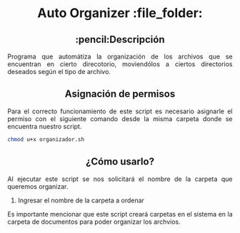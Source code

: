 
<h1 align="center">Auto Organizer :file_folder:</h1>

<h2 align="center">:pencil:Descripción</h2>
<p align="justify">Programa que automátiza la organización de los archivos que se encuentran en cierto direcotorio, moviendólos a ciertos directorios deseados según el tipo de archivo.</p>

<h2 align="center">Asignación de permisos</h2>
<p align="justify">Para el correcto funcionamiento de este script es necesario asignarle el permiso con el siguiente comando desde la misma carpeta donde se encuentra nuestro script.</p>

```bash
chmod u+x organizador.sh
```

<h2 align="center">¿Cómo usarlo?</h2>
<p align="justify">Al ejecutar este script se nos solicitará el nombre de la carpeta que queremos organizar.</p>

<ol>
    <li>Ingresar el nombre de la carpeta a ordenar</li>
    
</ol>

<p align="justify">Es importante mencionar que este script creará carpetas en el sistema en la carpeta de documentos para poder organizar los archvios.</p>
